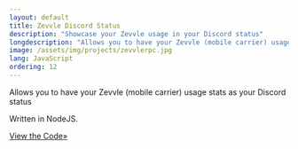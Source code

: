 ```yaml
---
layout: default
title: Zevvle Discord Status
description: "Showcase your Zevvle usage in your Discord status"
longdescription: "Allows you to have your Zevvle (mobile carrier) usage stats as your Discord status"
image: /assets/img/projects/zevvlerpc.jpg
lang: JavaScript
ordering: 12
---
```


Allows you to have your Zevvle (mobile carrier) usage stats as your Discord status

Written in <i class="fab fa-node-js" aria-hidden="true"></i> NodeJS.

<a href="(https://github.com/{{ site.github }}/zevvlerpc" class="button">
    <i class="fas fa-file-code fa-fw" aria-hidden="true"></i> View the Code<span class="moving-icon" aria-hidden="true">&raquo;</span>
</a>
